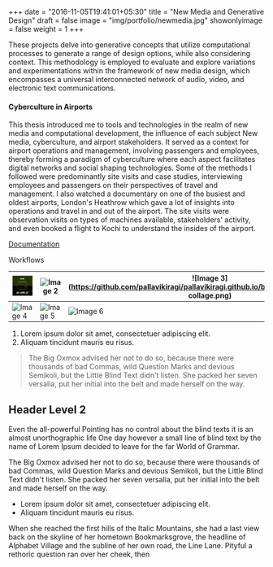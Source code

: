 +++
date = "2016-11-05T19:41:01+05:30"
title = "New Media and Generative Design"
draft = false
image = "img/portfolio/newmedia.jpg"
showonlyimage = false
weight = 1
+++

These projects delve into generative concepts that utilize computational processes to generate a range of design options, while also considering context. This methodology is employed to evaluate and explore variations and experimentations within the framework of new media design, which encompasses a universal interconnected network of audio, video, and electronic text communications. 

#### Cyberculture in Airports
<!--more-->


This thesis introduced me to tools and technologies in the realm of new media and computational development, the influence of each subject New media, cyberculture, and airport stakeholders. 
It served as a context for airport operations and management, involving passengers and employees, thereby forming a paradigm of cyberculture where each aspect facilitates digital networks and social shaping technologies. Some of the methods I followed were predominantly site visits and case studies, interviewing employees and passengers on their perspectives of travel and management. I also watched a documentary on one of the busiest and oldest airports, London's Heathrow which gave a lot of insights into operations and travel in and out of the airport. The site visits were observation visits on types of machines available, stakeholders' activity, and even booked a flight to Kochi to understand the insides of the airport. 

[Documentation](https://www.dropbox.com/s/0rgu3up0hwz3vb8/New%20media%20design%20airport%20documentation.pdf?dl=0)

Workflows 

| ![Image 1]( https://github.com/pallavikiragi/pallavikiragi.github.io/blob/main/static/img/portfolio/covidcover.jpg) | ![Image 2](https://github.com/pallavikiragi/pallavikiragi.github.io/blob/main/static/img/gravity-paper.jpg) | ![Image 3](https://github.com/pallavikiragi/pallavikiragi.github.io/blob/main/static/img/holo collage.png) |
| --- | --- | --- |
| ![Image 4](https://github.com/pallavikiragi/pallavikiragi.github.io/blob/main/static/img/levicvr.png) | ![Image 5](https://github.com/pallavikiragi/pallavikiragi.github.io/blob/main/static/img/chick.png) | ![Image 6](https://github.com/pallavikiragi/pallavikiragi.github.io/blob/main/static/img/ipad-air-2.jpg) |


1. Lorem ipsum dolor sit amet, consectetuer adipiscing elit.
2. Aliquam tincidunt mauris eu risus.

> The Big Oxmox advised her not to do so, because there were thousands of bad Commas, wild Question Marks and devious Semikoli, but the Little Blind Text didn't listen. She packed her seven versalia, put her initial into the belt and made herself on the way.

## Header Level 2

Even the all-powerful Pointing has no control about the blind texts it is an almost unorthographic life One day however a small line of blind text by the name of Lorem Ipsum decided to leave for the far World of Grammar.

The Big Oxmox advised her not to do so, because there were thousands of bad Commas, wild Question Marks and devious Semikoli, but the Little Blind Text didn't listen. She packed her seven versalia, put her initial into the belt and made herself on the way.

* Lorem ipsum dolor sit amet, consectetuer adipiscing elit.
* Aliquam tincidunt mauris eu risus.

When she reached the first hills of the Italic Mountains, she had a last view back on the skyline of her hometown Bookmarksgrove, the headline of Alphabet Village and the subline of her own road, the Line Lane. Pityful a rethoric question ran over her cheek, then  
